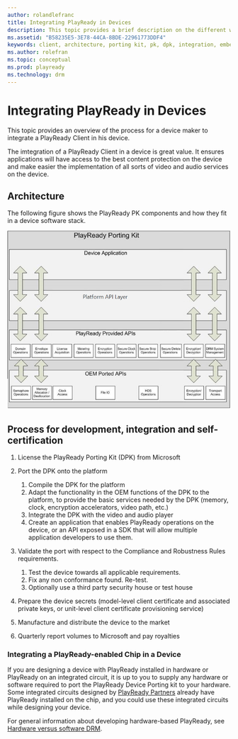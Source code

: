 ```yaml
---
author: rolandlefranc
title: Integrating PlayReady in Devices
description: This topic provides a brief description on the different ways to implement a DRM client in a device and how to develop applications using DRM.
ms.assetid: "B58235E5-3E78-44CA-8BDE-22961773DDF4"
keywords: client, architecture, porting kit, pk, dpk, integration, embedded
ms.author: rolefran
ms.topic: conceptual
ms.prod: playready
ms.technology: drm
---
```



# Integrating PlayReady in Devices

This topic provides an overview of the process for a device maker to integrate a PlayReady Client in his device.

The imtegration of a PlayReady Client in a device is great value. It ensures applications will have access to the best content protection on the device and make easier the implementation of all sorts of video and audio services on the device.


## Architecture


The following figure shows the PlayReady PK components and how they fit in a device software stack.

![Porting Kit Architecture](../images/pk_in_device.png)


## Process for development, integration and self-certification

1. License the PlayReady Porting Kit (DPK) from Microsoft

2. Port the DPK onto the platform

    1. Compile the DPK for the platform
    2. Adapt the functionality in the OEM functions of the DPK to the platform, to provide the basic services needed by the DPK (memory, clock, encryption accelerators, video path, etc.)
    3. Integrate the DPK with the video and audio player
    4. Create an application that enables PlayReady operations on the device, or an API exposed in a SDK that will allow multiple application developers to use them.

3. Validate the port with respect to the Compliance and Robustness Rules requirements. 

    1. Test the device towards all applicable requirements.
    2. Fix any non conformance found. Re-test.
    3. Optionally use a third party security house or test house

4. Prepare the device secrets (model-level client certificate and associated private keys, or unit-level client certificate provisioning service)

5. Manufacture and distribute the device to the market

6. Quarterly report volumes to Microsoft and pay royalties


### Integrating a PlayReady-enabled Chip in a Device

If you are designing a device with PlayReady installed in hardware or PlayReady on an integrated circuit, it is up to you to supply any hardware or software required to port the PlayReady Device Porting kit to your hardware. Some integrated circuits designed by [PlayReady Partners](https://www.microsoft.com/playready/partners/) already have PlayReady installed on the chip, and you could use these integrated circuits while designing your device.

For general information about developing hardware-based PlayReady, see [Hardware versus software DRM](security-level.md#hardwarevssoftware).